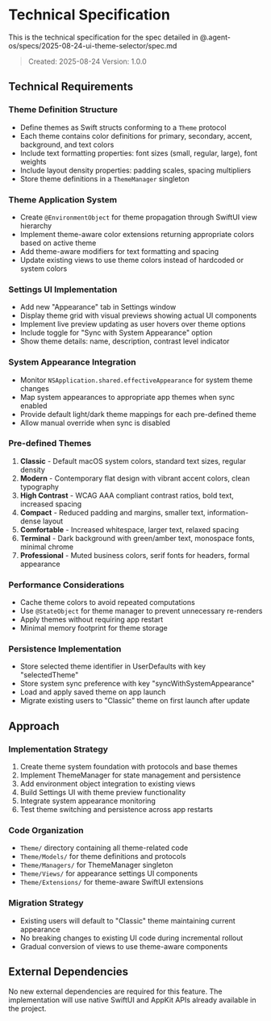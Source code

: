 # Technical Specification

This is the technical specification for the spec detailed in @.agent-os/specs/2025-08-24-ui-theme-selector/spec.md

> Created: 2025-08-24
> Version: 1.0.0

## Technical Requirements

### Theme Definition Structure
- Define themes as Swift structs conforming to a `Theme` protocol
- Each theme contains color definitions for primary, secondary, accent, background, and text colors
- Include text formatting properties: font sizes (small, regular, large), font weights  
- Include layout density properties: padding scales, spacing multipliers
- Store theme definitions in a `ThemeManager` singleton

### Theme Application System
- Create `@EnvironmentObject` for theme propagation through SwiftUI view hierarchy
- Implement theme-aware color extensions returning appropriate colors based on active theme
- Add theme-aware modifiers for text formatting and spacing
- Update existing views to use theme colors instead of hardcoded or system colors

### Settings UI Implementation  
- Add new "Appearance" tab in Settings window
- Display theme grid with visual previews showing actual UI components
- Implement live preview updating as user hovers over theme options
- Include toggle for "Sync with System Appearance" option
- Show theme details: name, description, contrast level indicator

### System Appearance Integration
- Monitor `NSApplication.shared.effectiveAppearance` for system theme changes
- Map system appearances to appropriate app themes when sync enabled
- Provide default light/dark theme mappings for each pre-defined theme
- Allow manual override when sync is disabled

### Pre-defined Themes

1. **Classic** - Default macOS system colors, standard text sizes, regular density
2. **Modern** - Contemporary flat design with vibrant accent colors, clean typography
3. **High Contrast** - WCAG AAA compliant contrast ratios, bold text, increased spacing
4. **Compact** - Reduced padding and margins, smaller text, information-dense layout
5. **Comfortable** - Increased whitespace, larger text, relaxed spacing
6. **Terminal** - Dark background with green/amber text, monospace fonts, minimal chrome
7. **Professional** - Muted business colors, serif fonts for headers, formal appearance

### Performance Considerations
- Cache theme colors to avoid repeated computations
- Use `@StateObject` for theme manager to prevent unnecessary re-renders
- Apply themes without requiring app restart
- Minimal memory footprint for theme storage

### Persistence Implementation
- Store selected theme identifier in UserDefaults with key "selectedTheme"
- Store system sync preference with key "syncWithSystemAppearance"  
- Load and apply saved theme on app launch
- Migrate existing users to "Classic" theme on first launch after update

## Approach

### Implementation Strategy
1. Create theme system foundation with protocols and base themes
2. Implement ThemeManager for state management and persistence
3. Add environment object integration to existing views
4. Build Settings UI with theme preview functionality
5. Integrate system appearance monitoring
6. Test theme switching and persistence across app restarts

### Code Organization
- `Theme/` directory containing all theme-related code
- `Theme/Models/` for theme definitions and protocols
- `Theme/Managers/` for ThemeManager singleton
- `Theme/Views/` for appearance settings UI components
- `Theme/Extensions/` for theme-aware SwiftUI extensions

### Migration Strategy
- Existing users will default to "Classic" theme maintaining current appearance
- No breaking changes to existing UI code during incremental rollout
- Gradual conversion of views to use theme-aware components

## External Dependencies

No new external dependencies are required for this feature. The implementation will use native SwiftUI and AppKit APIs already available in the project.